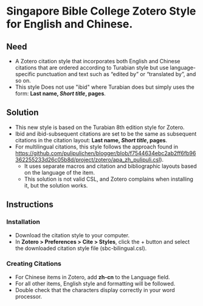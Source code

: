 # Singapore Bible College Zotero Style for English and Chinese.
## Need
* A Zotero citation style that incorporates both English and Chinese citations that are ordered according to Turabian style but use language-specific punctuation and text such as “edited by” or “translated by”, and so on.
* This style Does not use "ibid" where Turabian does but simply uses the form: **Last name, *Short title*, pages**.
## Solution
* This new style is based on the Turabian 8th edition style for Zotero.
* Ibid and ibid-subsequent citations are set to be the same as subsequent citations in the citation layout: **Last name, *Short title*, pages**.
* For multilingual citations, this style follows the approach found in https://github.com/pulipulichen/blogger/blob/f7544634ebc2ab2ff6fb96362255233d26c05b8d/project/zotero/apa_zh_pulipuli.csl). 
  * It uses separate macros and citation and bibliographic layouts based on the language of the item. 
  * This solution is not valid CSL, and Zotero complains when installing it, but the solution works.
## Instructions
### Installation
* Download the citation style to your computer. 
* In **Zotero > Preferences > Cite > Styles**, click the + button and select the downloaded citation style file (sbc-bilingual.csl).
### Creating Citations
* For Chinese items in Zotero, add **zh-cn** to the Language field.
* For all other items, English style and formatting will be followed. 
* Double check that the characters display correctly in your word processor.
